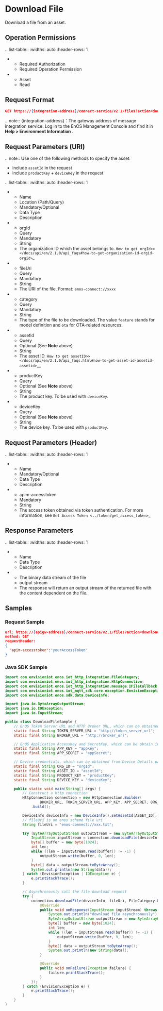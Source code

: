 # Download File

Download a file from an asset.

## Operation Permissions

.. list-table::
   :widths: auto
   :header-rows: 1

   * - Required Authorization
     - Required Operation Permission
   * - Asset
     - Read

## Request Format

```json
GET https://{integration-address}/connect-service/v2.1/files?action=download
```

.. note:: 
  {integration-address}：The gateway address of message integration service. Log in to the EnOS Management Console and find it in **Help > Environment Information** .


## Request Parameters (URI)

.. note:: Use one of the following methods to specify the asset:

   - Include ``assetId`` in the request
   - Include ``productKey`` + ``deviceKey`` in the request

.. list-table::
   :widths: auto
   :header-rows: 1

   * - Name
     - Location (Path/Query)
     - Mandatory/Optional
     - Data Type
     - Description
   * - orgId
     - Query
     - Mandatory
     - String
     - The organization ID which the asset belongs to. `How to get orgId>> </docs/api/en/2.1.0/api_faqs#how-to-get-organization-id-orgid-orgid>`_
   * - fileUri
     - Query
     - Mandatory
     - String
     - The URI of the file. Format: ``enos-connect://xxxx``
   * - category
     - Query
     - Mandatory
     - String
     - The type of the file to be downloaded. The value ``feature`` stands for model definition and ``ota`` for OTA-related resources.
   * - assetId
     - Query
     - Optional (See **Note** above)
     - String
     - The asset ID. `How to get assetID>> </docs/api/en/2.1.0/api_faqs.html#how-to-get-asset-id-assetid-assetid>`__
   * - productKey
     - Query
     - Optional (See **Note** above)
     - String
     - The product key. To be used with ``deviceKey``.
   * - deviceKey
     - Query
     - Optional (See **Note** above)
     - String
     - The device key. To be used with ``productKey``.



## Request Parameters (Header)

.. list-table::
   :widths: auto
   :header-rows: 1

   * - Name
     - Mandatory/Optional
     - Data Type
     - Description
   * - apim-accesstoken
     - Mandatory
     - String
     - The access token obtained via token authentication. For more information, see `Get Access Token <../token/get_access_token>`_




## Response Parameters

.. list-table::
   :widths: auto
   :header-rows: 1

   * - Name
     - Data Type
     - Description
   * - The binary data stream of the file
     - output stream
     - The response will return an output stream of the returned file with the content dependent on the file.




## Samples

### Request Sample

```json
url: https://{apigw-address}/connect-service/v2.1/files?action=download&orgId=yourOrgId&fileUri=yourFileUri&assetId=yourAssetId&category=feature 
method: GET
requestHeader: 
{
  "apim-accesstoken":"yourAccessToken"
}
```

### Java SDK Sample

```java
import com.envisioniot.enos.iot_http_integration.FileCategory;
import com.envisioniot.enos.iot_http_integration.HttpConnection;
import com.envisioniot.enos.iot_http_integration.message.IFileCallback;
import com.envisioniot.enos.iot_mqtt_sdk.core.exception.EnvisionException;
import com.envisioniot.enos.sdk.data.DeviceInfo;

import java.io.ByteArrayOutputStream;
import java.io.IOException;
import java.io.InputStream;

public class DownloadFileSample {
    // EnOS Token Server URL and HTTP Broker URL, which can be obtained from Environment Information page in EnOS Console
    static final String TOKEN_SERVER_URL = "http://token_server_url";
    static final String BROKER_URL = "http://broker_url";

    // EnOS Application AccessKey and SecretKey, which can be obtain in Application Registration page in EnOS Console
    static final String APP_KEY = "appKey";
    static final String APP_SECRET = "appSecret";

    // Device credentials, which can be obtained from Device Details page in EnOS Console
    static final String ORG_ID = "orgId";
    static final String ASSET_ID = "assetId";
    static final String PRODUCT_KEY = "productKey";
    static final String DEVICE_KEY = "deviceKey";

    public static void main(String[] args) {
        // Construct a http connection
        HttpConnection connection = new HttpConnection.Builder(
                BROKER_URL, TOKEN_SERVER_URL, APP_KEY, APP_SECRET, ORG_ID)
            .build();

        DeviceInfo deviceInfo = new DeviceInfo().setAssetId(ASSET_ID);
        // fileUri is an enos scheme file uri
        String fileUri = "enos-connect://xxx.txt";

        try (ByteArrayOutputStream outputStream = new ByteArrayOutputStream()) {
            InputStream inputStream = connection.downloadFile(deviceInfo, fileUri, FileCategory.FEATURE);
            byte[] buffer = new byte[1024];
            int len;
            while ((len = inputStream.read(buffer)) != -1) {
                outputStream.write(buffer, 0, len);
            }
            byte[] data = outputStream.toByteArray();
            System.out.println(new String(data));
        } catch (EnvisionException | IOException e) {
            e.printStackTrace();
        }

        // Asynchronously call the file download request
        try {
            connection.downloadFile(deviceInfo, fileUri, FileCategory.FEATURE, new IFileCallback() {
                @Override
                public void onResponse(InputStream inputStream) throws IOException {
                    System.out.println("download file asynchronously");
                    ByteArrayOutputStream outputStream = new ByteArrayOutputStream();
                    byte[] buffer = new byte[1024];
                    int len;
                    while ((len = inputStream.read(buffer)) != -1) {
                        outputStream.write(buffer, 0, len);
                    }
                    byte[] data = outputStream.toByteArray();
                    System.out.println(new String(data));
                }

                @Override
                public void onFailure(Exception failure) {
                    failure.printStackTrace();
                }
            });
        } catch (EnvisionException e) {
            e.printStackTrace();
        }
    }
}
```



